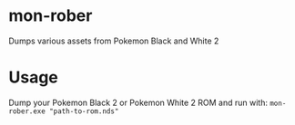 # mon-rober
Dumps various assets from Pokemon Black and White 2

# Usage
Dump your Pokemon Black 2 or Pokemon White 2 ROM and run with:
`mon-rober.exe "path-to-rom.nds"`
